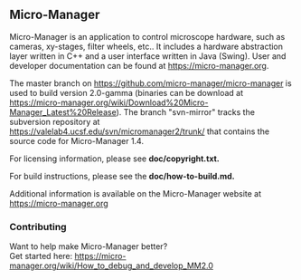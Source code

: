 ## Micro-Manager 

Micro-Manager is an application to control microscope hardware, such as cameras, xy-stages, filter wheels, etc..  It includes a hardware abstraction layer written in C++ and a user interface written in Java (Swing).  User and developer documentation can be found at https://micro-manager.org.

The master branch on https://github.com/micro-manager/micro-manager is used to build version 2.0-gamma (binaries can be download at https://micro-manager.org/wiki/Download%20Micro-Manager_Latest%20Release). The branch "svn-mirror" tracks the subversion repository at https://valelab4.ucsf.edu/svn/micromanager2/trunk/ that contains the source code for Micro-Manager 1.4.  

For licensing information, please see **doc/copyright.txt.**

For build instructions, please see the **doc/how-to-build.md.**

Additional information is available on the Micro-Manager website at
https://micro-manager.org

### Contributing
Want to help make Micro-Manager better?  
Get started here: https://micro-manager.org/wiki/How_to_debug_and_develop_MM2.0
